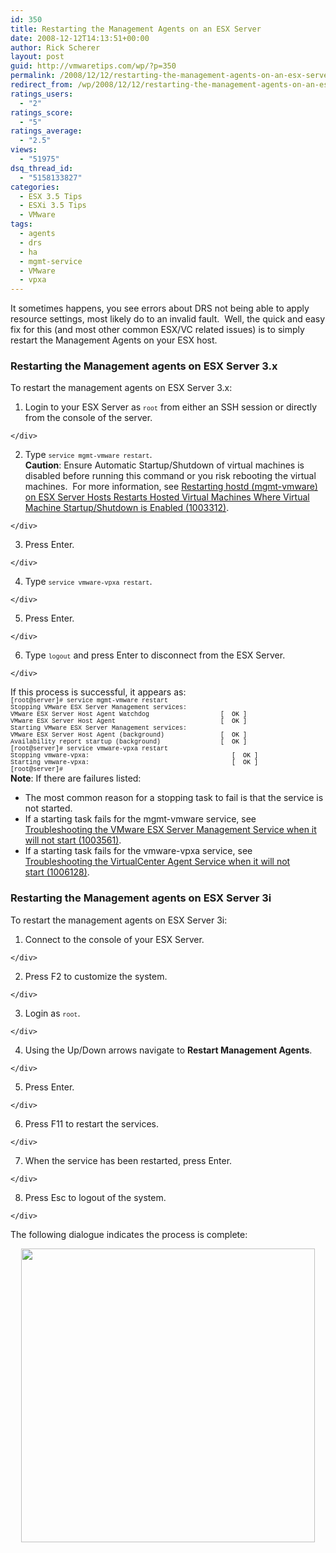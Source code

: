 ```yaml
---
id: 350
title: Restarting the Management Agents on an ESX Server
date: 2008-12-12T14:13:51+00:00
author: Rick Scherer
layout: post
guid: http://vmwaretips.com/wp/?p=350
permalink: /2008/12/12/restarting-the-management-agents-on-an-esx-server/
redirect_from: /wp/2008/12/12/restarting-the-management-agents-on-an-esx-server/
ratings_users:
  - "2"
ratings_score:
  - "5"
ratings_average:
  - "2.5"
views:
  - "51975"
dsq_thread_id:
  - "5158133827"
categories:
  - ESX 3.5 Tips
  - ESXi 3.5 Tips
  - VMware
tags:
  - agents
  - drs
  - ha
  - mgmt-service
  - VMware
  - vpxa
---
```

It sometimes happens, you see errors about DRS not being able to apply resource settings, most likely do to an invalid fault.  Well, the quick and easy fix for this (and most other common ESX/VC related issues) is to simply restart the Management Agents on your ESX host.



### Restarting the Management agents on ESX Server 3.x

<div>
  To restart the management agents on ESX Server 3.x:
</div>

  1. <div>
      Login to your ESX Server as <span style="font-size: x-small; font-family: Courier New;">root</span> from either an SSH session or directly from the console of the server.
    </div>

  2. <div>
      Type <span style="font-size: x-small; font-family: Courier New;">service mgmt-vmware restart</span>.<br /> <strong>Caution</strong>: Ensure Automatic Startup/Shutdown of virtual machines is disabled before running this command or you risk rebooting the virtual machines.  For more information, see <a href="http://kb.vmware.com/kb/1003312" target="_blank">Restarting hostd (mgmt-vmware) on ESX Server Hosts Restarts Hosted Virtual Machines Where Virtual Machine Startup/Shutdown is Enabled (1003312)</a>.
    </div>

  3. <div>
      Press Enter.
    </div>

  4. <div>
      Type <span style="font-size: x-small; font-family: Courier New;">service vmware-vpxa restart</span>.
    </div>

  5. <div>
      Press Enter.
    </div>

  6. <div>
      Type <span style="font-size: x-small; font-family: Courier New;">logout</span> and press Enter to disconnect from the ESX Server.
    </div>

<div>
  If this process is successful, it appears as:
</div>

<div>
  <span style="font-size: x-small; font-family: Courier New;">[root@server]# service mgmt-vmware restart<br /> Stopping VMware ESX Server Management services:<br /> VMware ESX Server Host Agent Watchdog                   [  <span style="color: #000000;">OK</span> ]<br /> VMware ESX Server Host Agent                            [  <span style="color: #000000;">OK </span> ]<br /> Starting VMware ESX Server Management services:<br /> VMware ESX Server Host Agent (background)               [  <span style="color: #000000;">OK</span> ]<br /> Availability report startup (background)                [  <span style="color: #000000;">OK</span> ]<br /> [root@server]# service vmware-vpxa restart<br /> Stopping vmware-vpxa:                                      [  <span style="color: #000000;">OK</span> ]<br /> Starting vmware-vpxa:                                      [  <span style="color: #000000;">OK</span> ]<br /> [root@server]#<br /> </span>
</div>

<div>
  <strong>Note</strong>: If there are failures listed:
</div>

  * <div>
      The most common reason for a stopping task to fail is that the service is not started.
    </div>

  * <div>
      If a starting task fails for the mgmt-vmware service, see <a href="http://kb.vmware.com/kb/1003561" target="_blank">Troubleshooting the VMware ESX Server Management Service when it will not start (1003561)</a>.
    </div>

  * <div>
      If a starting task fails for the vmware-vpxa service, see <a title="Troubleshooting the VirtualCenter Agent Service when it will not start (1006128)" href="http://kb.vmware.com/kb/1006128" target="_blank">Troubleshooting the VirtualCenter Agent Service when it will not start (1006128)</a>.
    </div>

### Restarting the Management agents on ESX Server 3i

<div>
  To restart the management agents on ESX Server 3i:
</div>

  1. <div>
      Connect to the console of your ESX Server.
    </div>

  2. <div>
      Press F2 to customize the system.
    </div>

  3. <div>
      Login as <span style="font-size: x-small; font-family: Courier New;">root</span>.
    </div>

  4. <div>
      Using the Up/Down arrows navigate to <strong>Restart Management Agents</strong>.
    </div>

  5. <div>
      Press Enter.
    </div>

  6. <div>
      Press F11 to restart the services.
    </div>

  7. <div>
      When the service has been restarted, press Enter.
    </div>

  8. <div>
      Press Esc to logout of the system.
    </div>

<div>
  The following dialogue indicates the process is complete:
</div>

<p style="text-align: center;">
  <img class="aligncenter" title="esxi mgmt restart" src="http://kb.vmware.com/Platform/Publishing/images/1003490_3irestart.JPG" alt="" width="470" />
</p>